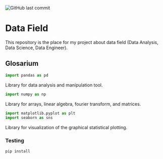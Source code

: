 
![GitHub last commit](https://img.shields.io/github/last-commit/RichardOwenH/data_field)
# Data Field

This repository is the place for my project about data field (Data Analysis, Data Science, Data Engineer).

## Glosarium
```python
import pandas as pd
```
Library for data analysis and manipulation tool.

```python
import numpy as np
```
Library for arrays, linear algebra, fourier transform, and matrices.

```python
import matplotlib.pyplot as plt 
import seaborn as sns
```
Library for visualization of the graphical statistical plotting.

### Testing

```bash
pip install
```


